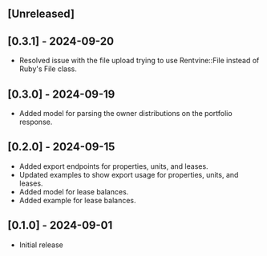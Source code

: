 ## [Unreleased]

## [0.3.1] - 2024-09-20

- Resolved issue with the file upload trying to use Rentvine::File instead of Ruby's File class.

## [0.3.0] - 2024-09-19

- Added model for parsing the owner distributions on the portfolio response.

## [0.2.0] - 2024-09-15

- Added export endpoints for properties, units, and leases.
- Updated examples to show export usage for properties, units, and leases.
- Added model for lease balances.
- Added example for lease balances.

## [0.1.0] - 2024-09-01

- Initial release
